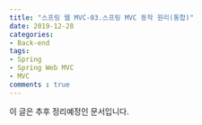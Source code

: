 ```yaml
---
title: "스프링 웹 MVC-03.스프링 MVC 동작 원리(통합)"
date: 2019-12-28
categories: 
- Back-end
tags:
- Spring 
- Spring Web MVC
- MVC
comments : true
---
```


이 글은 추후 정리예정인 문서입니다.

## 

